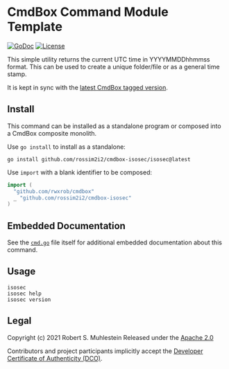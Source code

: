 # CmdBox Command Module Template

[![GoDoc](https://godoc.org/cmdbox-_isosec?status.svg)](https://godoc.org/cmdbox-_isosec)
[![License](https://img.shields.io/badge/license-Apache2-brightgreen.svg)](LICENSE)

This simple utility returns the current UTC time in YYYYMMDDhhmmss
format. This can be used to create a unique folder/file or as a general
time stamp. 

It is kept in sync with the [latest CmdBox tagged
version](https://github.com/rwxrob/cmdbox).

## Install 

This command can be installed as a standalone program or composed into a
CmdBox composite monolith.

Use `go install` to install as a standalone:

```
go install github.com/rossim2i2/cmdbox-isosec/isosec@latest
```

Use `import` with a blank identifier to be composed:

```go
import (
  "github.com/rwxrob/cmdbox"
  _ "github.com/rossim2i2/cmdbox-isosec"
)
```

## Embedded Documentation

See the [`cmd.go`](cmd.go) file itself for additional embedded
documentation about this command.

## Usage

```
isosec
isosec help
isosec version
```

## Legal

Copyright (c) 2021 Robert S. Muhlestein
Released under the [Apache 2.0](LICENSE)

Contributors and project participants implicitly accept the 
[Developer Certificate of Authenticity (DCO)](DCO).

